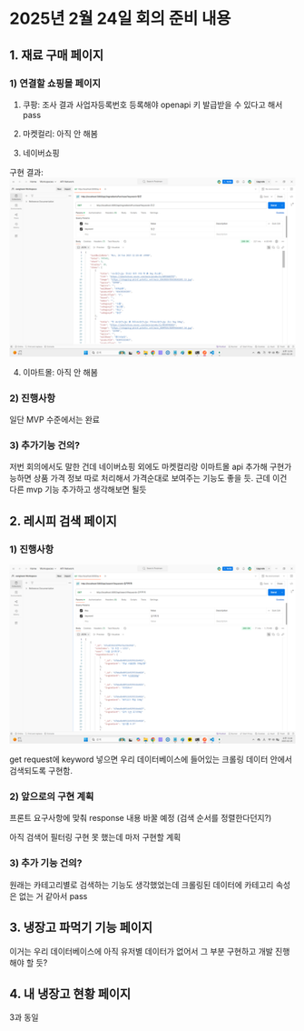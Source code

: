# 2025년 2월 24일 회의 준비 내용

## 1. 재료 구매 페이지

### 1) 연결할 쇼핑몰 페이지

1. 쿠팡: 조사 결과 사업자등록번호 등록해야 openapi 키 발급받을 수 있다고 해서 pass

2. 마켓컬리: 아직 안 해봄

3. 네이버쇼핑

구현 결과:
![Alt text](https://github.com/Sanglok99/winterProject/blob/main/team-meeting/2025-02-24/api_ingredientsPurchase%20%ED%8E%98%EC%9D%B4%EC%A7%80%20postman%20%ED%85%8C%EC%8A%A4%ED%8A%B8%20%EA%B2%B0%EA%B3%BC.png)

4. 이마트몰: 아직 안 해봄

### 2) 진행사항

일단 MVP 수준에서는 완료

### 3) 추가기능 건의?

저번 회의에서도 말한 건데 네이버쇼핑 외에도 마켓컬리랑 이마트몰 api 추가해 구현가능하면 상품 가격 정보 따로 처리해서 가격순대로 보여주는 기능도 좋을 듯.
근데 이건 다른 mvp 기능 추가하고 생각해보면 될듯

## 2. 레시피 검색 페이지

### 1) 진행사항

![Alt text](https://github.com/Sanglok99/winterProject/blob/main/team-meeting/2025-02-24/api_search(%EB%A0%88%EC%8B%9C%ED%94%BC%20%EA%B2%80%EC%83%89)%20%ED%8E%98%EC%9D%B4%EC%A7%80%20postman%20%ED%85%8C%EC%8A%A4%ED%8A%B8%20%EA%B2%B0%EA%B3%BC.png)

get request에 keyword 넣으면 우리 데이터베이스에 들어있는 크롤링 데이터 안에서 검색되도록 구현함.

### 2) 앞으로의 구현 계획

프론트 요구사항에 맞춰 response 내용 바꿀 예정
(검색 순서를 정렬한다던지?)

아직 검색어 필터링 구현 못 했는데 마저 구현할 계획

### 3) 추가 기능 건의?

원래는 카테고리별로 검색하는 기능도 생각했었는데 크롤링된 데이터에 카테고리 속성은 없는 거 같아서 pass

## 3. 냉장고 파먹기 기능 페이지

이거는 우리 데이터베이스에 아직 유저별 데이터가 없어서 그 부분 구현하고 개발 진행해야 할 듯?

## 4. 내 냉장고 현황 페이지

3과 동일
